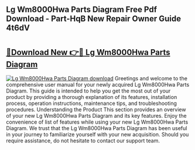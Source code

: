 ## Lg Wm8000Hwa Parts Diagram Free Pdf Download - Part-HqB New Repair Owner Guide 4t6dV

# <h2><a href="http://dfnyv1w.blite.top/?on=Lg+Wm8000Hwa+Parts+Diagram">🔗Download New 👉🔴 Lg Wm8000Hwa Parts Diagram</a></h2>

[![Lg Wm8000Hwa Parts Diagram download](https://i.imgur.com/lujVjoI.png)](http://dfnyv1w.blite.top/?on=Lg+Wm8000Hwa+Parts+Diagram)
Greetings and welcome to the comprehensive user manual for your newly acquired Lg Wm8000Hwa Parts Diagram. This guide is intended to help you get the most out of your product by providing a thorough explanation of its features, installation process, operation instructions, maintenance tips, and troubleshooting procedures. Understanding the Product This section provides an overview of your new Lg Wm8000Hwa Parts Diagram and its key features. Enjoy the convenience of list of features while using your new Lg Wm8000Hwa Parts Diagram. We trust that the Lg Wm8000Hwa Parts Diagram has been useful in your journey to familiarize yourself with your new acquisition. Should you require assistance, do not hesitate to contact our support team.
